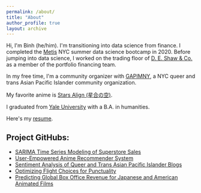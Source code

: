 ```yaml
---
permalink: /about/
title: "About"
author_profile: true
layout: archive
---
```


Hi, I'm Binh (he/him). I'm transitioning into data science from finance. I completed the [Metis](https://www.thisismetis.com/) NYC summer data science bootcamp in 2020. Before jumping into data science, I worked on the trading floor of [D. E. Shaw & Co.](https://www.deshaw.com/) as a member of the portfolio financing team.

In my free time, I'm a community organizer with [GAPIMNY](http://gapimny.org/), a NYC queer and trans Asian Pacific Islander community organization.

My favorite anime is [Stars Align (星合の空)](https://myanimelist.net/anime/37972/Hoshiai_no_Sora).

I graduated from [Yale University](https://yalecollege.yale.edu/) with a B.A. in humanities.

Here's my [resume](https://github.com/binh748/resume/blob/main/Binh-Hoang-Resume1.9.pdf).

## Project GitHubs:
* [SARIMA Time Series Modeling of Superstore Sales](https://github.com/binh748/superstore-sales)
* [User-Empowered Anime Recommender System](https://github.com/binh748/anime-recommender)
* [Sentiment Analysis of Queer and Trans Asian Pacific Islander Blogs](https://github.com/binh748/queer-asian-stories)
* [Optimizing Flight Choices for Punctuality](https://github.com/binh748/flight-classification)
* [Predicting Global Box Office Revenue for Japanese and American Animated Films](https://github.com/binh748/animation-regression)

